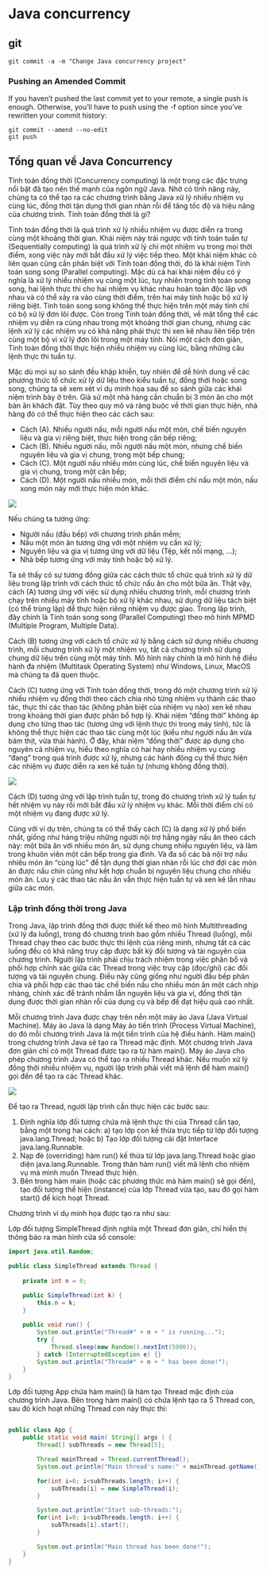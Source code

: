 # Java concurrency
## git

```git
git commit -a -m "Change Java concurrency project"
```

### Pushing an Amended Commit
If you haven’t pushed the last commit yet to your remote, a single push is enough. Otherwise, you’ll have to push using the -f option since you’ve rewritten your commit history:
```git
git commit --amend --no-edit
git push
```

## Tổng quan về Java Concurrency

Tính toán đồng thời (Concurrency computing) là một trong các đặc trưng nổi bật đã tạo nên thế mạnh của ngôn ngữ Java. Nhờ có tính năng này, chúng ta có thể tạo ra các chương trình bằng Java xử lý nhiều nhiệm vụ cùng lúc, đồng thời tận dụng thời gian nhàn rỗi để tăng tốc độ và hiệu năng của chương trình.
Tính toán đồng thời là gì?

Tính toán đồng thời là quá trình xử lý nhiều nhiệm vụ được diễn ra trong cùng một khoảng thời gian. Khái niệm này trái ngược với tính toán tuần tự (Sequentially computing) là quá trình xử lý chỉ một nhiệm vụ trong mọi thời điểm, xong việc này mới bắt đầu xử lý việc tiếp theo. Một khái niệm khác có liên quan cũng cần phân biệt với Tính toán đồng thời, đó là khái niệm Tính toán song song (Parallel computing). Mặc dù cả hai khái niệm đều có ý nghĩa là xử lý nhiều nhiệm vụ cùng một lúc, tuy nhiên trong tính toán song song, hai lệnh thực thi cho hai nhiệm vụ khác nhau hoàn toàn độc lập với nhau và có thể xảy ra vào cùng thời điểm, trên hai máy tính hoặc bộ xử lý riêng biệt. Tính toán song song không thể thực hiện trên một máy tính chỉ có bộ xử lý đơn lõi được. Còn trong Tính toán đồng thời, về mặt tổng thể các nhiệm vụ diễn ra cùng nhau trong một khoảng thời gian chung, nhưng các lệnh xử lý các nhiệm vụ có khả năng phải thực thi xen kẽ nhau liên tiếp trên cùng một bộ vi xử lý đơn lõi trong một máy tính. Nói một cách đơn giản, Tính toàn đồng thời thực hiện nhiều nhiệm vụ cùng lúc, bằng những câu lệnh thực thi tuần tự.

Mặc dù mọi sự so sánh đều khập khiễn, tuy nhiên để dễ hình dung về các phương thức tổ chức xử lý dữ liệu theo kiểu tuần tự, đồng thời hoặc song song, chúng ta sẽ xem xét ví dụ minh họa sau để so sánh giữa các khái niệm trình bày ở trên. Giả sử một nhà hàng cần chuẩn bị 3 món ăn cho một bàn ăn khách đặt. Tùy theo quy mô và ràng buộc về thời gian thực hiện, nhà hàng đó có thể thực hiện theo các cách sau:

* Cách (A). Nhiều người nấu, mỗi người nấu một món, chế biến nguyên liệu và gia vị riêng biệt, thực hiện trong căn bếp riêng;
* Cách (B). Nhiều người nấu, mỗi người nấu một món, nhưng chế biến nguyên liệu và gia vị chung, trong một bếp chung;
* Cách (C). Một người nấu nhiều món cùng lúc, chế biến nguyên liệu và gia vị chung, trong một căn bếp;
* Cách (D). Một người nấu nhiều món, mỗi thời điểm chỉ nấu một món, nấu xong món này mới thực hiện món khác.

<img src="java/src/resources/images/java-concurrency-4-cooking-models.png"/>

Nếu chúng ta tương ứng:

* Người nấu (đầu bếp) với chương trình phần mềm;
* Nấu một món ăn tương ứng với một nhiệm vụ cần xử lý;
* Nguyên liệu và gia vị tương ứng với dữ liệu (Tệp, kết nối mạng, …);
* Nhà bếp tương ứng với máy tính hoặc bộ xử lý.

Ta sẽ thấy có sự tương đồng giữa các cách thức tổ chức quá trình xử lý dữ liệu trong lập trình với cách thức tổ chức nấu ăn cho một bữa ăn. Thật vậy, cách (A) tương ứng với việc sử dụng nhiều chương trình, mỗi chương trình chạy trên nhiều máy tính hoặc bộ xử lý khác nhau, sử dụng dữ liệu tách biệt (có thể trùng lặp) để thực hiện riêng nhiệm vụ được giao. Trong lập trình, đây chính là Tính toán song song (Parallel Computing) theo mô hình MPMD (Multiple Program, Multiple Data).

Cách (B) tương ứng với cách tổ chức xử lý bằng cách sử dụng nhiều chương trình, mỗi chương trình xử lý một nhiệm vụ, tất cả chương trình sử dụng chung dữ liệu trên cùng một máy tính. Mô hình này chính là mô hình hệ điều hành đa nhiệm (Multitask Operating System) như Windows, Linux, MacOS mà chúng ta đã quen thuộc.

Cách (C) tương ứng với Tính toán đồng thời, trong đó một chương trình xử lý nhiều nhiệm vụ đồng thời theo cách chia nhỏ từng nhiệm vụ thành các thao tác, thực thi các thao tác (không phân biệt của nhiệm vụ nào) xen kẽ nhau trong khoảng thời gian được phân bổ hợp lý. Khái niệm “đồng thời” không áp dụng cho từng thao tác (tương ứng với lệnh thực thi trong máy tính), tức là không thể thực hiện các thao tác cùng một lúc (kiểu như người nấu ăn vừa băm thịt, vừa thái hành). Ở đây, khái niệm “đồng thời” được áp dụng cho nguyên cả nhiệm vụ, hiểu theo nghĩa có hai hay nhiều nhiệm vụ cùng “đang” trong quá trình được xử lý, nhưng các hành động cụ thể thực hiện các nhiệm vụ được diễn ra xen kẽ tuần tự (nhưng không đồng thời).

<img src="java/src/resources/images/java-concurrency-overview-one-chef-with-3-dishes1.png"/>

Cách (D) tương ứng với lập trình tuần tự, trong đó chương trình xử lý tuần tự hết nhiệm vụ này rồi mới bắt đầu xử lý nhiệm vụ khác. Mỗi thời điểm chỉ có một nhiệm vụ đang được xử lý.

Cũng với ví dụ trên, chúng ta có thể thấy cách (C) là dạng xử lý phổ biến nhất, giống như hàng triệu những người nội trợ hằng ngày nấu ăn theo cách này: một bữa ăn với nhiều món ăn, sử dụng chung nhiều nguyên liệu, và làm trong khuôn viên một căn bếp trong gia đình. Và đa số các bà nội trợ nấu nhiều món ăn “cùng lúc” để tận dụng thời gian nhàn rỗi lúc chờ đợi các món ăn được nấu chín cũng như kết hợp chuẩn bị nguyên liệu chung cho nhiều món ăn. Lưu ý các thao tác nấu ăn vẫn thực hiện tuần tự và xen kẽ lẫn nhau giữa các món.

### Lập trình đồng thời trong Java

Trong Java, lập trình đồng thời được thiết kế theo mô hình Multithreading (xử lý đa luồng), trong đó chương trình bao gồm nhiều Thread (luồng), mỗi Thread chạy theo các bước thực thi lệnh của riêng mình, nhưng tất cả các luồng đều có khả năng truy cập được bất kỳ đối tượng và tài nguyên của chương trình. Người lập trình phải chịu trách nhiệm trong việc phân bổ và phối hợp chính xác giữa các Thread trong việc truy cập (đọc/ghi) các đối tượng và tài nguyên chung. Điều này cũng giống như người đầu bếp phân chia và phối hợp các thao tác chế biến nấu cho nhiều món ăn một cách nhịp nhàng, chính xác để tránh nhầm lẫn nguyên liệu và gia vị, đồng thời tận dụng được thời gian nhàn rỗi của dụng cụ và bếp để đạt hiệu quả cao nhất.

Mỗi chương trình Java được chạy trên nền một máy ảo Java (Java Virtual Machine). Máy ảo Java là dạng Máy ảo tiến trình (Process Virtual Machine), do đó mỗi chương trình Java là một tiến trình của hệ điều hành. Hàm main() trong chương trình Java sẽ tạo ra Thread mặc định. Một chương trình Java đơn giản chỉ có một Thread được tạo ra từ hàm main(). Máy ảo Java cho phép chương trình Java có thể tạo ra nhiều Thread khác. Nếu muốn xử lý đồng thời nhiều nhiệm vụ, người lập trình phải viết mã lệnh để hàm main() gọi đến để tạo ra các Thread khác.

<img src="java/src/resources/images/java-concurrency-one-process-with-3-threads1.png"/>

Để tạo ra Thread, người lập trình cần thực hiện các bước sau:

1. Định nghĩa lớp đối tượng chứa mã lệnh thực thi của Thread cần tạo, bằng một trong hai cách: a) tạo lớp con kế thừa trực tiếp từ lớp đối tượng java.lang.Thread; hoặc b) Tạo lớp đối tượng cài đặt Interface java.lang.Runnable.
2. Nạp đè (overriding) hàm run() kế thừa từ lớp java.lang.Thread hoặc giao diện java.lang.Runnable. Trong thân hàm run() viết mã lệnh cho nhiệm vụ mà mình muốn Thread thực hiện.
3. Bên trong hàm main (hoặc các phương thức mà hàm main() sẽ gọi đến), tạo đối tượng thể hiện (instance) của lớp Thread vừa tạo, sau đó gọi hàm start() để kích hoạt Thread.

Chương trình ví dụ minh họa được tạo ra như sau:

Lớp đối tượng SimpleThread định nghĩa một Thread đơn giản, chỉ hiển thị thông báo ra màn hình cửa sổ console:

```java
import java.util.Random;

public class SimpleThread extends Thread {
    
    private int n = 0;

    public SimpleThread(int k) {
        this.n = k;
    }
    
    public void run() {
        System.out.println("Thread#" + n + " is running...");
        try {
            Thread.sleep(new Random().nextInt(5000));
        } catch (InterruptedException e) {}
        System.out.println("Thread#" + n + " has been done!");
    }
}
```


Lớp đối tượng App chứa hàm main() là hàm tạo Thread mặc định của chương trình Java. Bên trong hàm main() có chứa lệnh tạo ra 5 Thread con, sau đó kích hoạt những Thread con này thực thi:

```java

public class App {
    public static void main( String[] args ) {
        Thread[] subThreads = new Thread[5];

        Thread mainThread = Thread.currentThread();
        System.out.println("Main thread's name:" + mainThread.getName());

        for(int i=0; i<subThreads.length; i++) {
            subThreads[i] = new SimpleThread(i);
        }

        System.out.println("Start sub-threads:");
        for(int i=0; i<subThreads.length; i++) {
            subThreads[i].start();
        }

        System.out.println("Main thread has been done!");
    }
}
```
